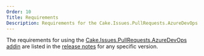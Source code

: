```yaml
---
Order: 10
Title: Requirements
Description: Requirements for the Cake.Issues.PullRequests.AzureDevOps addin.
---
```

The requirements for using the [Cake.Issues.PullRequests.AzureDevOps addin] are listed in the [release notes] for any specific version.

[Cake.Issues.PullRequests.AzureDevOps addin]: https://www.nuget.org/packages/Cake.Issues.PullRequests.AzureDevOps
[release notes]: release-notes
